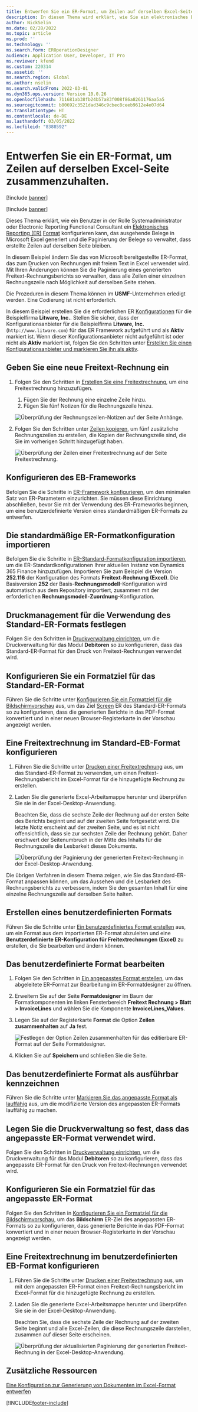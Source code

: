 ```yaml
---
title: Entwerfen Sie ein ER-Format, um Zeilen auf derselben Excel-Seite zusammenzuhalten.
description: In diesem Thema wird erklärt, wie Sie ein elektronisches Berichtsformat (ER) entwerfen, bei dem die Zeilen auf derselben Microsoft Excel-Seite zusammenbleiben.
author: NickSelin
ms.date: 02/28/2022
ms.topic: article
ms.prod: ''
ms.technology: ''
ms.search.form: EROperationDesigner
audience: Application User, Developer, IT Pro
ms.reviewer: kfend
ms.custom: 220314
ms.assetid: ''
ms.search.region: Global
ms.author: nselin
ms.search.validFrom: 2022-03-01
ms.dyn365.ops.version: Version 10.0.26
ms.openlocfilehash: 711681ab38fb24b57a83f008f86a8261176aa5a5
ms.sourcegitcommit: b80692c3521dad346c9cbec8ceeb9612e4e07d64
ms.translationtype: HT
ms.contentlocale: de-DE
ms.lasthandoff: 03/05/2022
ms.locfileid: "8388592"
---
```

# <a name="design-an-er-format-to-keep-rows-together-on-the-same-excel-page"></a>Entwerfen Sie ein ER-Format, um Zeilen auf derselben Excel-Seite zusammenzuhalten.

[!include [banner](../includes/banner.md)]

[!include [banner](../includes/preview-banner.md)]

Dieses Thema erklärt, wie ein Benutzer in der Rolle Systemadministrator oder Electronic Reporting Functional Consultant ein [Elektronisches Reporting (ER)](general-electronic-reporting.md) [Format](er-overview-components.md#format-component) konfigurieren kann, das ausgehende Belege in Microsoft Excel generiert und die Paginierung der Belege so verwaltet, dass erstellte Zeilen auf derselben Seite bleiben.

In diesem Beispiel ändern Sie das von Microsoft bereitgestellte ER-Format, das zum Drucken von Rechnungen mit freiem Text in Excel verwendet wird. Mit Ihren Änderungen können Sie die Paginierung eines generierten Freitext-Rechnungsberichts so verwalten, dass alle Zeilen einer einzelnen Rechnungszeile nach Möglichkeit auf derselben Seite stehen.

Die Prozeduren in diesem Thema können im **USMF**-Unternehmen erledigt werden. Eine Codierung ist nicht erforderlich.

In diesem Beispiel erstellen Sie die erforderlichen ER [Konfigurationen](general-electronic-reporting.md#Configuration) für die Beispielfirma **Litware, Inc.**. Stellen Sie sicher, dass der Konfigurationsanbieter für die Beispielfirma **Litware, Inc.** (`http://www.litware.com`) für das ER Framework aufgeführt und als **Aktiv** markiert ist. Wenn dieser Konfigurationsanbieter nicht aufgeführt ist oder nicht als **Aktiv** markiert ist, folgen Sie den Schritten unter [Erstellen Sie einen Konfigurationsanbieter und markieren Sie ihn als aktiv](tasks/er-configuration-provider-mark-it-active-2016-11.md).

## <a name="enter-a-new-free-text-invoice"></a>Geben Sie eine neue Freitext-Rechnung ein

1. Folgen Sie den Schritten in [Erstellen Sie eine Freitextrechnung](../../../finance/accounts-receivable/create-free-text-invoice-new.md#create-a-free-text-invoice-1), um eine Freitextrechnung hinzuzufügen.

    1. Fügen Sie der Rechnung eine einzelne Zeile hinzu.
    2. Fügen Sie fünf Notizen für die Rechnungszeile hinzu.

    ![Überprüfung der Rechnungszeilen-Notizen auf der Seite Anhänge.](./media/er-keep-excel-rows-together-notes.png)

2. Folgen Sie den Schritten unter [Zeilen kopieren](../../../finance/accounts-receivable/create-free-text-invoice-new.md#copy-lines), um fünf zusätzliche Rechnungszeilen zu erstellen, die Kopien der Rechnungszeile sind, die Sie im vorherigen Schritt hinzugefügt haben.

    ![Überprüfung der Zeilen einer Freitextrechnung auf der Seite Freitextrechnung.](./media/er-keep-excel-rows-together-invoice.png)

## <a name="configure-the-er-framework"></a>Konfigurieren des EB-Frameworks

Befolgen Sie die Schritte in [ER-Framework konfigurieren](er-quick-start2-customize-report.md#ConfigureFramework), um den minimalen Satz von ER-Parametern einzurichten. Sie müssen diese Einrichtung abschließen, bevor Sie mit der Verwendung des ER-Frameworks beginnen, um eine benutzerdefinierte Version eines standardmäßigen ER-Formats zu entwerfen.

## <a name="import-the-standard-er-format-configuration"></a>Die standardmäßige ER-Formatkonfiguration importieren

Befolgen Sie die Schritte in [ER-Standard-Formatkonfiguration importieren](er-quick-start2-customize-report.md#ImportERSolution1), um die ER-Standardkonfigurationen Ihrer aktuellen Instanz von Dynamics 365 Finance hinzuzufügen. Importieren Sie zum Beispiel die Version **252.116** der Konfiguration des Formats **Freitext-Rechnung (Excel)**. Die Basisversion **252** der Basis-**Rechnungsmodell**-Konfiguration wird automatisch aus dem Repository importiert, zusammen mit der erforderlichen **Rechnungsmodell-Zuordnung**-Konfiguration.

## <a name="set-up-print-management-to-use-the-standard-er-format"></a>Druckmanagement für die Verwendung des Standard-ER-Formats festlegen

Folgen Sie den Schritten in [Druckverwaltung einrichten](er-embed-images-header-footer-excel-reports.md#ConfigurePrintManagement1), um die Druckverwaltung für das Modul **Debitoren** so zu konfigurieren, dass das Standard-ER-Format für den Druck von Freitext-Rechnungen verwendet wird.

## <a name="configure-a-format-destination-for-the-standard-er-format"></a>Konfigurieren Sie ein Formatziel für das Standard-ER-Format

Führen Sie die Schritte unter [Konfigurieren Sie ein Formatziel für die Bildschirmvorschau](er-quick-start1-new-solution.md#ConfigureDestination) aus, um das Ziel [Screen](er-destination-type-screen.md) ER des Standard-ER-Formats so zu konfigurieren, dass die generierten Berichte in das PDF-Format konvertiert und in einer neuen Browser-Registerkarte in der Vorschau angezeigt werden.

## <a name="print-a-free-text-invoice-by-using-the-standard-er-format"></a>Eine Freitextrechnung im Standard-EB-Format konfigurieren

1. Führen Sie die Schritte unter [Drucken einer Freitextrechnung](er-embed-images-header-footer-excel-reports.md#ProcessInvoice1) aus, um das Standard-ER-Format zu verwenden, um einen Freitext-Rechnungsbericht im Excel-Format für die hinzugefügte Rechnung zu erstellen.
2. Laden Sie die generierte Excel-Arbeitsmappe herunter und überprüfen Sie sie in der Excel-Desktop-Anwendung.

    Beachten Sie, dass die sechste Zeile der Rechnung auf der ersten Seite des Berichts beginnt und auf der zweiten Seite fortgesetzt wird. Die letzte Notiz erscheint auf der zweiten Seite, und es ist nicht offensichtlich, dass sie zur sechsten Zeile der Rechnung gehört. Daher erschwert der Seitenumbruch in der Mitte des Inhalts für die Rechnungszeile die Lesbarkeit dieses Dokuments.

    ![Überprüfung der Paginierung der generierten Freitext-Rechnung in der Excel-Desktop-Anwendung.](./media/er-keep-excel-rows-together-invoice1.gif)

Die übrigen Verfahren in diesem Thema zeigen, wie Sie das Standard-ER-Format anpassen können, um das Aussehen und die Lesbarkeit des Rechnungsberichts zu verbessern, indem Sie den gesamten Inhalt für eine einzelne Rechnungszeile auf derselben Seite halten.

## <a name="create-a-custom-format"></a>Erstellen eines benutzerdefinierten Formats

Führen Sie die Schritte unter [Ein benutzerdefiniertes Format erstellen](er-embed-images-header-footer-excel-reports.md#DeriveProvidedFormat) aus, um ein Format aus dem importierten ER-Format abzuleiten und eine **Benutzerdefinierte ER-Konfiguration für Freitextrechnungen (Excel)** zu erstellen, die Sie bearbeiten und ändern können.

## <a name="edit-the-custom-format"></a>Das benutzerdefinierte Format bearbeiten

1. Folgen Sie den Schritten in [Ein angepasstes Format erstellen](er-embed-images-header-footer-excel-reports.md#ConfigureDerivedFormat), um das abgeleitete ER-Format zur Bearbeitung im ER-Formatdesigner zu öffnen.
2. Erweitern Sie auf der Seite **Formatdesigner** im Baum der Formatkomponenten im linken Fensterbereich **Freitext Rechnung \> Blatt \> InvoiceLines** und wählen Sie die Komponente **InvoiceLines_Values**.
3. Legen Sie auf der Registerkarte **Format** die Option **Zeilen zusammenhalten** auf **Ja** fest.

    ![Festlegen der Option Zeilen zusammenhalten für das editierbare ER-Format auf der Seite Formatdesigner.](./media/er-keep-excel-rows-together-format.png)

4. Klicken Sie auf **Speichern** und schließen Sie die Seite.

## <a name="mark-the-custom-format-as-runnable"></a>Das benutzerdefinierte Format als ausführbar kennzeichnen

Führen Sie die Schritte unter [Markieren Sie das angepasste Format als lauffähig](er-embed-images-header-footer-excel-reports.md#MarkFormatRunnable) aus, um die modifizierte Version des angepassten ER-Formats lauffähig zu machen.

## <a name="set-up-print-management-to-use-the-custom-er-format"></a>Legen Sie die Druckverwaltung so fest, dass das angepasste ER-Format verwendet wird.

Folgen Sie den Schritten in [Druckverwaltung einrichten](er-embed-images-header-footer-excel-reports.md#ConfigurePrintManagement2), um die Druckverwaltung für das Modul **Debitoren** so zu konfigurieren, dass das angepasste ER-Format für den Druck von Freitext-Rechnungen verwendet wird.

## <a name="configure-a-format-destination-for-the-custom-er-format"></a>Konfigurieren Sie ein Formatziel für das angepasste ER-Format

Folgen Sie den Schritten in [Konfigurieren Sie ein Formatziel für die Bildschirmvorschau](er-quick-start1-new-solution.md#ConfigureDestination), um das **Bildschirm** ER-Ziel des angepassten ER-Formats so zu konfigurieren, dass generierte Berichte in das PDF-Format konvertiert und in einer neuen Browser-Registerkarte in der Vorschau angezeigt werden.

## <a name="print-a-free-text-invoice-by-using-the-custom-er-format"></a>Eine Freitextrechnung im benutzerdefinierten EB-Format konfigurieren

1. Führen Sie die Schritte unter [Drucken einer Freitextrechnung](er-embed-images-header-footer-excel-reports.md#ProcessInvoice2) aus, um mit dem angepassten ER-Format einen Freitext-Rechnungsbericht im Excel-Format für die hinzugefügte Rechnung zu erstellen.
2. Laden Sie die generierte Excel-Arbeitsmappe herunter und überprüfen Sie sie in der Excel-Desktop-Anwendung.

    Beachten Sie, dass die sechste Zeile der Rechnung auf der zweiten Seite beginnt und alle Excel-Zeilen, die diese Rechnungszeile darstellen, zusammen auf dieser Seite erscheinen.

    ![Überprüfung der aktualisierten Paginierung der generierten Freitext-Rechnung in der Excel-Desktop-Anwendung.](./media/er-keep-excel-rows-together-invoice2.gif)

## <a name="additional-resources"></a>Zusätzliche Ressourcen

[Eine Konfiguration zur Generierung von Dokumenten im Excel-Format entwerfen](er-fillable-excel.md)

[!INCLUDE[footer-include](../../../includes/footer-banner.md)]
